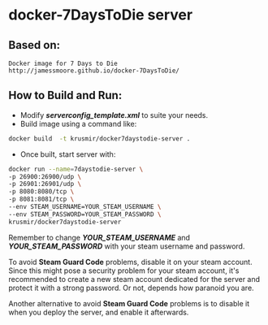 # docker-7DaysToDie server

## Based on:
    Docker image for 7 Days to Die
    http://jamessmoore.github.io/docker-7DaysToDie/
    
## How to Build and Run:
  * Modify _**serverconfig_template.xml**_ to suite your needs.
  * Build image using a command like: 
  ```bash
docker build  -t krusmir/docker7daystodie-server .
```
  * Once built, start server with:
  ```bash
  docker run --name=7daystodie-server \
 -p 26900:26900/udp \
 -p 26901:26901/udp \
 -p 8080:8080/tcp \
 -p 8081:8081/tcp \
 --env STEAM_USERNAME=YOUR_STEAM_USERNAME \
 --env STEAM_PASSWORD=YOUR_STEAM_PASSWORD \
 krusmir/docker7daystodie-server
 ```
 
Remember to change _**YOUR_STEAM_USERNAME**_ and _**YOUR_STEAM_PASSWORD**_ with your steam username and password.  
 
To avoid **Steam Guard Code** problems, disable it on your steam account.  Since this might pose a security problem for your steam account, it's recommended to create a new steam account dedicated for the server and protect it with a strong password.  Or not, depends how paranoid you are. 

Another alternative to avoid **Steam Guard Code** problems is to disable it when you deploy the server, and enable it afterwards.
 
